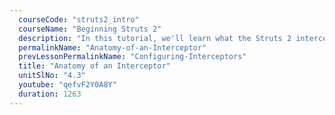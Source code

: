 ```yaml
---
  courseCode: "struts2_intro"
  courseName: "Beginning Struts 2"
  description: "In this tutorial, we'll learn what the Struts 2 interceptor class contains. We'll understand how the flow of control is achieved, and how the framework makes the flexible 'plug-anywhere' configuration of interceptors possible."
  permalinkName: "Anatomy-of-an-Interceptor"
  prevLessonPermalinkName: "Configuring-Interceptors"
  title: "Anatomy of an Interceptor"
  unitSlNo: "4.3"
  youtube: "qefvF2Y0A8Y"
  duration: 1263
---
```

